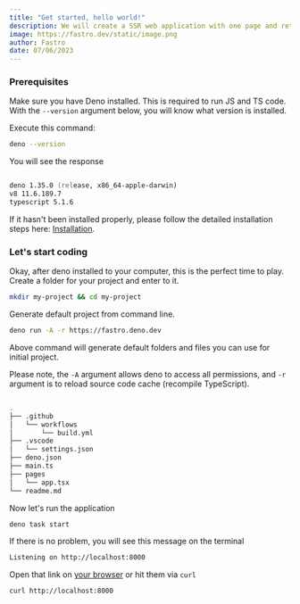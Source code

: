 ```yaml
---
title: "Get started, hello world!"
description: We will create a SSR web application with one page and returning very simple react component.
image: https://fastro.dev/static/image.png
author: Fastro
date: 07/06/2023
---
```


### Prerequisites

Make sure you have Deno installed. This is required to run JS and TS code. With the `--version` argument below, you will know what version is installed.

Execute this command:
```zsh
deno --version
```

You will see the response
```zsh

deno 1.35.0 (release, x86_64-apple-darwin)
v8 11.6.189.7
typescript 5.1.6
```

If it hasn't been installed properly, please follow the detailed installation steps here: [Installation](https://deno.land/manual/getting_started/installation).


### Let's start coding

Okay, after deno installed to your computer, this is the perfect time to play. Create a folder for your project and enter to it.

```zsh
mkdir my-project && cd my-project
```

Generate default project from command line.

```zsh
deno run -A -r https://fastro.deno.dev
```

Above command will generate default folders and files you can use for initial project.

Please note, the `-A` argument allows deno to access all permissions, and `-r` argument is to reload source code cache (recompile TypeScript).

```zsh

.
├── .github
│   └── workflows
│       └── build.yml
├── .vscode
│   └── settings.json
├── deno.json
├── main.ts
├── pages
│   └── app.tsx
└── readme.md
```

Now let's run the application

```zsh
deno task start
```

If there is no problem, you will see this message on the terminal

```zsh
Listening on http://localhost:8000
```

Open that link on [your browser](http://localhost:8000) or hit them via `curl`

```zsh
curl http://localhost:8000
```